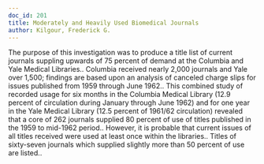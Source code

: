 ```yaml
---
doc_id: 201
title: Moderately and Heavily Used Biomedical Journals
author: Kilgour, Frederick G.
---
```


The purpose of this investigation was to produce a title list of current
journals suppling upwards of 75 percent of demand at the Columbia and Yale 
Medical Libraries.. Columbia received nearly 2,000 journals and Yale over
1,500; findings are based upon an analysis of canceled charge slips for issues
published from 1959 through June 1962.. This combined study of recorded usage
for six months in the Columbia Medical Library (12.9 percent of circulation
during January through June 1962) and for one year in the Yale Medical Library
(12.5 percent of 1961/62 circulation) revealed that a core of 262 journals
supplied 80 percent of use of titles published in the 1959 to mid-1962
period.. However, it is probable that current issues of all titles received
were used at least once within the libraries.. Titles of sixty-seven journals
which supplied slightly more than 50 percent of use are listed..